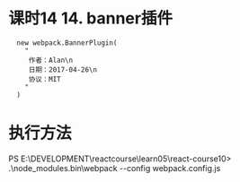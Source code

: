 # 课时14 14. banner插件
```
  new webpack.BannerPlugin(
    "
     作者：Alan\n
     日期：2017-04-26\n
     协议：MIT
    "
  )

```
# 执行方法
  PS E:\DEVELOPMENT\reactcourse\learn05\react-course10> .\node_modules\.bin\webpack --config webpack.config.js
